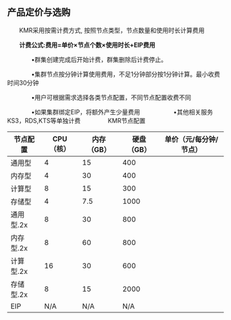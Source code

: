 ## 产品定价与选购


　　KMR采用按需计费方式, 按照节点类型，节点数量和使用时长计算费用
  
　　**计费公式:费用=单价×节点个数×使用时长+EIP费用**
  
　　　　•群集创建完成后开始计费，群集删除后计费停止。
    
　　　　•集群节点按分钟计算使用费用，不足1分钟部分按1分钟计算。最小收费时间30分钟
    
　　　　•用户可根据需求选择各类节点配置，不同节点配置收费不同

　　　　•如果集群绑定EIP，将额外产生少量费用
    　
　　　　•其他相关服务KS3，RDS,KTS等单独计费
　　
　　KMR节点配置
  
| 节点配置 | CPU（核） | 内存（GB） | 硬盘（GB） | 单价（元/每分钟/节点） |
| -- | -- | -- | -- | -- |
| 通用型 | 4 | 15 | 400 |  |
| 内存型 | 4 | 30 | 400 |  |
| 计算型| 8 | 15 | 300 |  |
| 存储型 | 4 | 7.5 | 1000 |  |
| 通用型.2x | 8 | 30 | 800 |  |
| 内存型.2x | 8 | 60 | 800 |  |
| 计算型.2x | 16 | 30 |600 |  |
| 存储型.2x | 8 | 15 | 2000 |  |
| EIP | N/A | N/A | N/A | |
